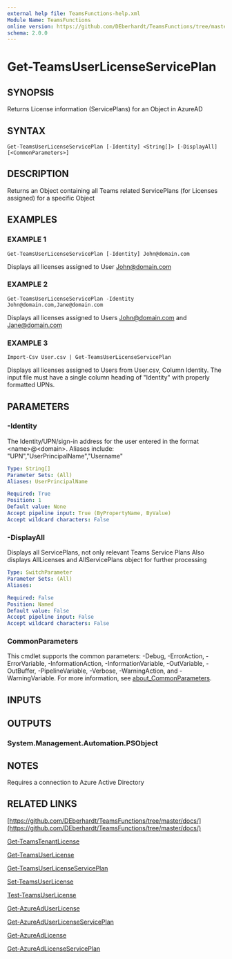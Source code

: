 ```yaml
---
external help file: TeamsFunctions-help.xml
Module Name: TeamsFunctions
online version: https://github.com/DEberhardt/TeamsFunctions/tree/master/docs/
schema: 2.0.0
---
```


# Get-TeamsUserLicenseServicePlan

## SYNOPSIS
Returns License information (ServicePlans) for an Object in AzureAD

## SYNTAX

```
Get-TeamsUserLicenseServicePlan [-Identity] <String[]> [-DisplayAll] [<CommonParameters>]
```

## DESCRIPTION
Returns an Object containing all Teams related ServicePlans (for Licenses assigned) for a specific Object

## EXAMPLES

### EXAMPLE 1
```
Get-TeamsUserLicenseServicePlan [-Identity] John@domain.com
```

Displays all licenses assigned to User John@domain.com

### EXAMPLE 2
```
Get-TeamsUserLicenseServicePlan -Identity John@domain.com,Jane@domain.com
```

Displays all licenses assigned to Users John@domain.com and Jane@domain.com

### EXAMPLE 3
```
Import-Csv User.csv | Get-TeamsUserLicenseServicePlan
```

Displays all licenses assigned to Users from User.csv, Column Identity.
  The input file must have a single column heading of "Identity" with properly formatted UPNs.

## PARAMETERS

### -Identity
The Identity/UPN/sign-in address for the user entered in the format \<name\>@\<domain\>.
  Aliases include: "UPN","UserPrincipalName","Username"

```yaml
Type: String[]
Parameter Sets: (All)
Aliases: UserPrincipalName

Required: True
Position: 1
Default value: None
Accept pipeline input: True (ByPropertyName, ByValue)
Accept wildcard characters: False
```

### -DisplayAll
Displays all ServicePlans, not only relevant Teams Service Plans
Also displays AllLicenses and AllServicePlans object for further processing

```yaml
Type: SwitchParameter
Parameter Sets: (All)
Aliases:

Required: False
Position: Named
Default value: False
Accept pipeline input: False
Accept wildcard characters: False
```

### CommonParameters
This cmdlet supports the common parameters: -Debug, -ErrorAction, -ErrorVariable, -InformationAction, -InformationVariable, -OutVariable, -OutBuffer, -PipelineVariable, -Verbose, -WarningAction, and -WarningVariable. For more information, see [about_CommonParameters](http://go.microsoft.com/fwlink/?LinkID=113216).

## INPUTS

## OUTPUTS

### System.Management.Automation.PSObject
## NOTES
Requires a connection to Azure Active Directory

## RELATED LINKS

[https://github.com/DEberhardt/TeamsFunctions/tree/master/docs/](https://github.com/DEberhardt/TeamsFunctions/tree/master/docs/)

[Get-TeamsTenantLicense]()

[Get-TeamsUserLicense]()

[Get-TeamsUserLicenseServicePlan]()

[Set-TeamsUserLicense]()

[Test-TeamsUserLicense]()

[Get-AzureAdUserLicense]()

[Get-AzureAdUserLicenseServicePlan]()

[Get-AzureAdLicense]()

[Get-AzureAdLicenseServicePlan]()

